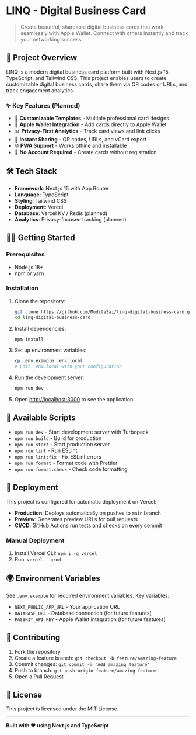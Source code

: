 # LINQ - Digital Business Card

> Create beautiful, shareable digital business cards that work seamlessly with Apple Wallet. Connect with others instantly and track your networking success.

## 🚀 Project Overview

LINQ is a modern digital business card platform built with Next.js 15, TypeScript, and Tailwind CSS. This project enables users to create customizable digital business cards, share them via QR codes or URLs, and track engagement analytics.

### ✨ Key Features (Planned)

- 🎨 **Customizable Templates** - Multiple professional card designs
- 📱 **Apple Wallet Integration** - Add cards directly to Apple Wallet
- 📊 **Privacy-First Analytics** - Track card views and link clicks
- 🔗 **Instant Sharing** - QR codes, URLs, and vCard export
- 🌐 **PWA Support** - Works offline and installable
- 🎯 **No Account Required** - Create cards without registration

## 🛠️ Tech Stack

- **Framework**: Next.js 15 with App Router
- **Language**: TypeScript
- **Styling**: Tailwind CSS
- **Deployment**: Vercel
- **Database**: Vercel KV / Redis (planned)
- **Analytics**: Privacy-focused tracking (planned)

## 🏃‍♂️ Getting Started

### Prerequisites

- Node.js 18+ 
- npm or yarn

### Installation

1. Clone the repository:
   ```bash
   git clone https://github.com/MuditaSai/linq-digital-business-card.git
   cd linq-digital-business-card
   ```

2. Install dependencies:
   ```bash
   npm install
   ```

3. Set up environment variables:
   ```bash
   cp .env.example .env.local
   # Edit .env.local with your configuration
   ```

4. Run the development server:
   ```bash
   npm run dev
   ```

5. Open [http://localhost:3000](http://localhost:3000) to see the application.

## 📝 Available Scripts

- `npm run dev` - Start development server with Turbopack
- `npm run build` - Build for production
- `npm run start` - Start production server
- `npm run lint` - Run ESLint
- `npm run lint:fix` - Fix ESLint errors
- `npm run format` - Format code with Prettier
- `npm run format:check` - Check code formatting

## 🚀 Deployment

This project is configured for automatic deployment on Vercel:

- **Production**: Deploys automatically on pushes to `main` branch
- **Preview**: Generates preview URLs for pull requests
- **CI/CD**: GitHub Actions run tests and checks on every commit

### Manual Deployment

1. Install Vercel CLI: `npm i -g vercel`
2. Run: `vercel --prod`

## 🌍 Environment Variables

See `.env.example` for required environment variables. Key variables:

- `NEXT_PUBLIC_APP_URL` - Your application URL
- `DATABASE_URL` - Database connection (for future features)
- `PASSKIT_API_KEY` - Apple Wallet integration (for future features)

## 🤝 Contributing

1. Fork the repository
2. Create a feature branch: `git checkout -b feature/amazing-feature`
3. Commit changes: `git commit -m 'Add amazing feature'`
4. Push to branch: `git push origin feature/amazing-feature`
5. Open a Pull Request

## 📄 License

This project is licensed under the MIT License.

---

**Built with ❤️ using Next.js and TypeScript**

